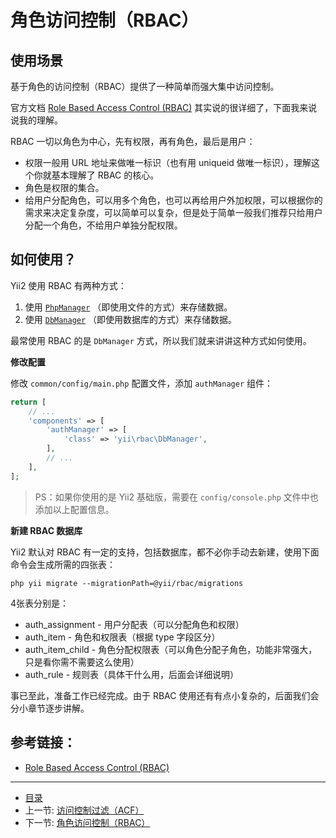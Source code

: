 # 角色访问控制（RBAC）

## 使用场景

基于角色的访问控制（RBAC）提供了一种简单而强大集中访问控制。

官方文档 [Role Based Access Control (RBAC)](http://www.yiiframework.com/doc-2.0/guide-security-authorization.html#rbac) 其实说的很详细了，下面我来说说我的理解。

RBAC 一切以角色为中心，先有权限，再有角色，最后是用户：

- 权限一般用 URL 地址来做唯一标识（也有用 uniqueid 做唯一标识），理解这个你就基本理解了 RBAC 的核心。
- 角色是权限的集合。
- 给用户分配角色，可以用多个角色，也可以再给用户外加权限，可以根据你的需求来决定复杂度，可以简单可以复杂，但是处于简单一般我们推荐只给用户分配一个角色，不给用户单独分配权限。


## 如何使用？

Yii2 使用 RBAC 有两种方式：

1. 使用 [`PhpManager`](http://www.yiiframework.com/doc-2.0/yii-rbac-phpmanager.html) （即使用文件的方式）来存储数据。
2. 使用 [`DbManager`](http://www.yiiframework.com/doc-2.0/yii-rbac-dbmanager.html) （即使用数据库的方式）来存储数据。

最常使用 RBAC 的是 `DbManager` 方式，所以我们就来讲讲这种方式如何使用。


**修改配置**

修改 `common/config/main.php` 配置文件，添加 `authManager` 组件：

```php
return [
    // ...
    'components' => [
        'authManager' => [
            'class' => 'yii\rbac\DbManager',
        ],
        // ...
    ],
];
```

> PS：如果你使用的是 Yii2 基础版，需要在 `config/console.php` 文件中也添加以上配置信息。

**新建 RBAC 数据库**

Yii2 默认对 RBAC 有一定的支持，包括数据库，都不必你手动去新建，使用下面命令会生成所需的四张表：

```
php yii migrate --migrationPath=@yii/rbac/migrations
```


4张表分别是：

- auth_assignment - 用户分配表（可以分配角色和权限）
- auth_item - 角色和权限表（根据 type 字段区分）
- auth_item_child - 角色分配权限表（可以角色分配子角色，功能非常强大，只是看你需不需要这么使用）
- auth_rule - 规则表（具体干什么用，后面会详细说明）


事已至此，准备工作已经完成。由于 RBAC 使用还有有点小复杂的，后面我们会分小章节逐步讲解。

## 参考链接：

- [Role Based Access Control (RBAC)](http://www.yiiframework.com/doc-2.0/guide-security-authorization.html#rbac)

-----------------

- [目录](/SUMMARY.md)
- 上一节: [访问控制过滤（ACF）](/book/04/4.1.md)
- 下一节: [角色访问控制（RBAC）](/book/04/4.2.md)